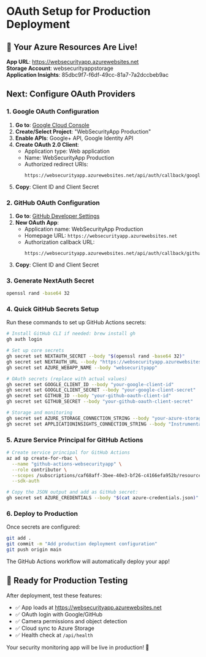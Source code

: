 # OAuth Setup for Production Deployment

## 🚀 Your Azure Resources Are Live!

**App URL**: https://websecurityapp.azurewebsites.net  
**Storage Account**: websecurityappstorage  
**Application Insights**: 85dbc9f7-f6df-49cc-81a7-7a2dccbeb9ac

## Next: Configure OAuth Providers

### 1. Google OAuth Configuration

1. **Go to**: [Google Cloud Console](https://console.cloud.google.com/)
2. **Create/Select Project**: "WebSecurityApp Production"
3. **Enable APIs**: Google+ API, Google Identity API
4. **Create OAuth 2.0 Client**:
   - Application type: Web application
   - Name: WebSecurityApp Production
   - Authorized redirect URIs: 
     ```
     https://websecurityapp.azurewebsites.net/api/auth/callback/google
     ```
5. **Copy**: Client ID and Client Secret

### 2. GitHub OAuth Configuration

1. **Go to**: [GitHub Developer Settings](https://github.com/settings/developers)
2. **New OAuth App**:
   - Application name: WebSecurityApp Production
   - Homepage URL: `https://websecurityapp.azurewebsites.net`
   - Authorization callback URL: 
     ```
     https://websecurityapp.azurewebsites.net/api/auth/callback/github
     ```
3. **Copy**: Client ID and Client Secret

### 3. Generate NextAuth Secret

```bash
openssl rand -base64 32
```

### 4. Quick GitHub Secrets Setup

Run these commands to set up GitHub Actions secrets:

```bash
# Install GitHub CLI if needed: brew install gh
gh auth login

# Set up core secrets
gh secret set NEXTAUTH_SECRET --body "$(openssl rand -base64 32)"
gh secret set NEXTAUTH_URL --body "https://websecurityapp.azurewebsites.net"
gh secret set AZURE_WEBAPP_NAME --body "websecurityapp"

# OAuth secrets (replace with actual values)
gh secret set GOOGLE_CLIENT_ID --body "your-google-client-id"
gh secret set GOOGLE_CLIENT_SECRET --body "your-google-client-secret"
gh secret set GITHUB_ID --body "your-github-oauth-client-id"
gh secret set GITHUB_SECRET --body "your-github-oauth-client-secret"

# Storage and monitoring
gh secret set AZURE_STORAGE_CONNECTION_STRING --body "your-azure-storage-connection-string-from-deployment"
gh secret set APPLICATIONINSIGHTS_CONNECTION_STRING --body "InstrumentationKey=85dbc9f7-f6df-49cc-81a7-7a2dccbeb9ac"
```

### 5. Azure Service Principal for GitHub Actions

```bash
# Create service principal for GitHub Actions
az ad sp create-for-rbac \
  --name "github-actions-websecurityapp" \
  --role contributor \
  --scopes /subscriptions/caf68aff-3bee-40e3-bf26-c4166efa952b/resourceGroups/rg-websecurityapp-prod \
  --sdk-auth

# Copy the JSON output and add as GitHub secret:
gh secret set AZURE_CREDENTIALS --body "$(cat azure-credentials.json)"
```

### 6. Deploy to Production

Once secrets are configured:

```bash
git add .
git commit -m "Add production deployment configuration"
git push origin main
```

The GitHub Actions workflow will automatically deploy your app!

## 🎯 Ready for Production Testing

After deployment, test these features:
- ✅ App loads at https://websecurityapp.azurewebsites.net
- ✅ OAuth login with Google/GitHub  
- ✅ Camera permissions and object detection
- ✅ Cloud sync to Azure Storage
- ✅ Health check at `/api/health`

Your security monitoring app will be live in production! 🚀